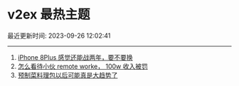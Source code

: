 # v2ex 最热主题

最近更新时间: 2023-09-26 12:02:41

--- 
1. [iPhone 8Plus 感觉还能战两年，要不要换](https://www.v2ex.com/t/977133) 
2. [怎么看待小伙 remote worke， 100w 收入被罚](https://www.v2ex.com/t/977147) 
3. [预制菜料理包以后可能真是大趋势了](https://www.v2ex.com/t/977158) 
